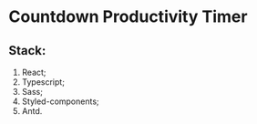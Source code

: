 # Countdown Productivity Timer

## Stack:

1. React;
2. Typescript;
3. Sass;
4. Styled-components;
5. Antd.
